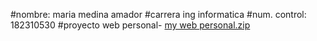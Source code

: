 #nombre: maria medina amador
#carrera ing informatica
#num. control: 182310530
#proyecto web personal-
[my web personal.zip](https://github.com/Maria-gitt01/mywebpersonal/files/6543105/my.web.personal.zip)


